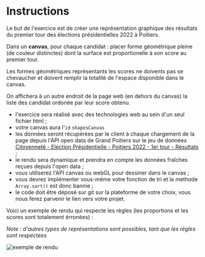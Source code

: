 # Instructions

Le but de l'exercice est de créer une représentation graphique des résultats du premier tour des élections présidentielles 2022 à Poitiers.

Dans un **canvas**, pour chaque candidat : placer forme géométrique pleine (de couleur distinctes) dont la surface est proportionelle à son score au premier tour.

Les formes géométriques représentants les scores ne doivents pas se chevaucher et doivent remplir la totalité de l'espace disponible dans le canvas.

On affichera à un autre endroit de la page web (en dehors du canvas) la liste des candidat ordonée par leur score obtenu. 

- l'exercice sera réalisé avec des technologies web au sein d'un seul fichier html ;
- votre canvas aura l'`id` `shapesCanvas`
- les données seront récupérées par le client à chaque chargement de la page depuis l'API open data de Grand Poitiers sur le jeu de données [Citoyenneté - Election Présidentielle - Poitiers 2022 - 1er tour - Résultats](https://data.grandpoitiers.fr/explore/dataset/resultats_election_fichier_eirel_definitif/information/?dataChart=eyJxdWVyaWVzIjpbeyJjb25maWciOnsiZGF0YXNldCI6InJlc3VsdGF0c19lbGVjdGlvbl9maWNoaWVyX2VpcmVsX2RlZmluaXRpZiIsIm9wdGlvbnMiOnt9fSwiY2hhcnRzIjpbeyJhbGlnbk1vbnRoIjp0cnVlLCJ0eXBlIjoiY29sdW1uIiwiZnVuYyI6IkFWRyIsInlBeGlzIjoiYW5uZWUiLCJzY2llbnRpZmljRGlzcGxheSI6dHJ1ZSwiY29sb3IiOiIjOTYxNDU0In1dLCJ4QXhpcyI6ImJ1cmVhdV92b3RlIiwibWF4cG9pbnRzIjo1MCwic29ydCI6IiJ9XSwidGltZXNjYWxlIjoiIiwiZGlzcGxheUxlZ2VuZCI6dHJ1ZSwiYWxpZ25Nb250aCI6dHJ1ZX0%3D) ;
- le rendu sera dynamique et prendra en compte les données fraîches reçues depuis l'open data ;
- vous utiliserez l'API canvas ou webGL pour dessiner dans le canvas ;
- vous devrez implémenter vous-même votre fonction de tri et la methode `Array.sort()` est donc bannie ;
- le code doit être déposé sur git sur la plateforme de votre choix, vous nous ferez parvenir le lien vers votre projet.

Voici un exemple de rendu qui respecte les règles (les proportions et les scores sont totalement érronées) :

*Note : d'autres types de représentations sont possibles, tant que les règles sont respéctées*

![exemple de rendu](https://i.ibb.co/hYPGymd/Exo-de-code.png)
